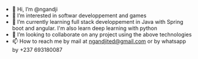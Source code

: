 - 👋 Hi, I’m @ngandji
- 👀 I’m interested in softwar developpement and games
- 🌱 I’m currently learning full stack developpement in Java with Spring boot and angular. I'm also learn deep learning with python
- 💞️ I’m looking to collaborate on any project using the above technologies
- 📫 How to reach me by mail at ngandjited@gmail.com or by whatsapp by +237 693180087

<!---
ngandji/ngandji is a ✨ special ✨ repository because its `README.md` (this file) appears on your GitHub profile.
You can click the Preview link to take a look at your changes.
--->

